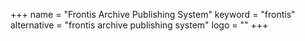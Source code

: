 +++
name = "Frontis Archive Publishing System"
keyword = "frontis"
alternative = "frontis archive publishing system"
logo = ""
+++
